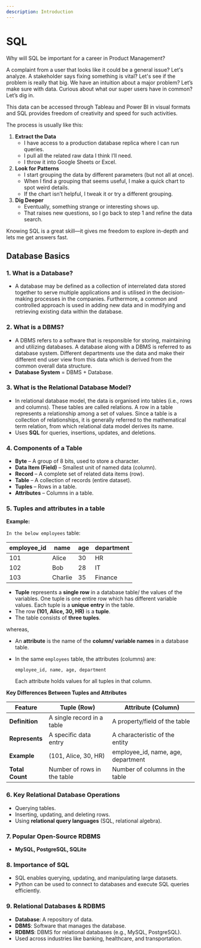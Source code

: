 ```yaml
---
description: Introduction
---
```


# SQL

Why will SQL be important for a career in Product Management?

A complaint from a user that looks like it could be a general issue? Let's analyze. A stakeholder says fixing something is vital? Let's see if the problem is really that big. We have an intuition about a major problem? Let’s make sure with data. Curious about what our super users have in common? Let’s dig in.

This data can be accessed through Tableau and Power BI in visual formats and SQL provides freedom of creativity and speed for such activities.&#x20;

The process is usually like this:

1. **Extract the Data**
   * I have access to a production database replica where I can run queries.
   * I pull all the related raw data I think I’ll need.
   * I throw it into Google Sheets or Excel.
2. **Look for Patterns**
   * I start grouping the data by different parameters (but not all at once).
   * When I find a grouping that seems useful, I make a quick chart to spot weird details.
   * If the chart isn’t helpful, I tweak it or try a different grouping.
3. **Dig Deeper**
   * Eventually, something strange or interesting shows up.
   * That raises new questions, so I go back to step 1 and refine the data search.

Knowing SQL is a great skill—it gives me freedom to explore in-depth and lets me get answers fast.

## **Database Basics**

### **1. What is a Database?**

* A database may be defined as a collection of interrelated data stored together to serve multiple applications and is utilised in the decision-making processes in the companies. Furthermore, a common and controlled approach is used in adding new data and in modifying and retrieving existing data within the database.

### **2. What is a DBMS?**

* A DBMS refers to a software that is responsible for storing, maintaining and utilizing databases. A database along with a DBMS is referred to as database system. Different departments use the data and make their different end user view from this data which is derived from the common overall data structure.
* **Database System** = DBMS + Database.

### **3. What is the Relational Database Model?**

* In relational database model, the data is organised into tables (i.e., rows and columns). These tables are called relations. A row in a table represents a relationship among a set of values. Since a table is a collection of relationships, it is generally referred to the mathematical term relation, from which relational data model derives its name.
* Uses **SQL** for queries, insertions, updates, and deletions.

### **4. Components of a Table**

* **Byte** – A group of 8 bits, used to store a character.
* **Data Item (Field)** – Smallest unit of named data (column).
* **Record** – A complete set of related data items (row).
* **Table** – A collection of records (entire dataset).
* **Tuples** – Rows in a table.
* **Attributes** – Columns in a table.

### **5. Tuples and attributes in a table**

**Example:**

`In the below employees` table:

| employee\_id | name    | age | department |
| ------------ | ------- | --- | ---------- |
| 101          | Alice   | 30  | HR         |
| 102          | Bob     | 28  | IT         |
| 103          | Charlie | 35  | Finance    |

* **Tuple** represents a **single row** in a database table/ the values of the variables. One tuple is one entire row which has different variable values. Each tuple is a **unique entry** in the table.
* The row **(101, Alice, 30, HR)** is a **tuple**.
* The table consists of **three tuples**.

whereas,

* An **attribute** is the name of the **column/ variable names** in a database table.&#x20;
*   In the same `employees` table, the attributes (columns) are:

    `employee_id, name, age, department`

    Each attribute holds values for all tuples in that column.

**Key Differences Between Tuples and Attributes**

| Feature         | Tuple (Row)                 | Attribute (Column)                  |
| --------------- | --------------------------- | ----------------------------------- |
| **Definition**  | A single record in a table  | A property/field of the table       |
| **Represents**  | A specific data entry       | A characteristic of the entity      |
| **Example**     | (101, Alice, 30, HR)        | employee\_id, name, age, department |
| **Total Count** | Number of rows in the table | Number of columns in the table      |

### **6. Key Relational Database Operations**

* Querying tables.
* Inserting, updating, and deleting rows.
* Using **relational query languages** (SQL, relational algebra).

### **7. Popular Open-Source RDBMS**

* **MySQL, PostgreSQL, SQLite**

### **8. Importance of SQL**

* SQL enables querying, updating, and manipulating large datasets.
* Python can be used to connect to databases and execute SQL queries efficiently.

### **9. Relational Databases & RDBMS**

* **Database**: A repository of data.
* **DBMS**: Software that manages the database.
* **RDBMS**: DBMS for relational databases (e.g., MySQL, PostgreSQL).
* Used across industries like banking, healthcare, and transportation.

